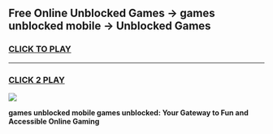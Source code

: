 
## Free Online Unblocked Games → games unblocked mobile → Unblocked Games
<h3>
<a href="https://premium.freeplayer.one?title=games_unblocked_mobile&ref=21F">CLICK TO PLAY</a></h3>
<hr>

<h3>
<a href="https://premium.freeplayer.one?title=games_unblocked_mobile&ref=21F">CLICK 2 PLAY</a>
  
</h3>

<a href="https://premium.freeplayer.one?title=games_unblocked_mobile&ref=21F/"><img src="https://clearcache.store/games.png"></a>


**games unblocked mobile games unblocked: Your Gateway to Fun and Accessible Online Gaming**
